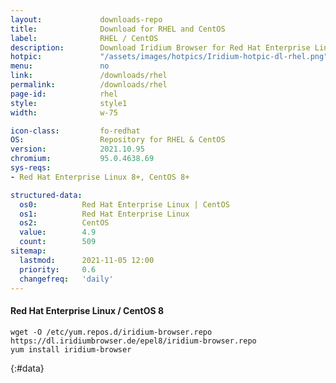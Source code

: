 ```yaml
---
layout:				downloads-repo
title:				Download for RHEL and CentOS
label:				RHEL / CentOS
description:		Download Iridium Browser for Red Hat Enterprise Linux 8 and CentOS 8 or higher. Install package from repository using the command line.
hotpic:				"/assets/images/hotpics/Iridium-hotpic-dl-rhel.png"
menu:				no
link:				/downloads/rhel
permalink:			/downloads/rhel
page-id:			rhel
style:				style1
width:				w-75

icon-class:			fo-redhat
OS: 				Repository for RHEL & CentOS
version:			2021.10.95
chromium:			95.0.4638.69
sys-reqs:
- Red Hat Enterprise Linux 8+, CentOS 8+

structured-data:
  os0:			Red Hat Enterprise Linux | CentOS
  os1:			Red Hat Enterprise Linux
  os2:			CentOS
  value:		4.9
  count:		509
sitemap:
  lastmod:		2021-11-05 12:00
  priority:		0.6
  changefreq:	'daily'
---
```


#### Red Hat Enterprise Linux / CentOS 8 #

	wget -O /etc/yum.repos.d/iridium-browser.repo https://dl.iridiumbrowser.de/epel8/iridium-browser.repo
	yum install iridium-browser
{:#data}

